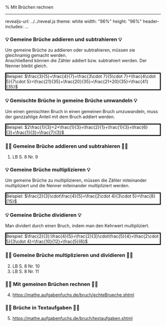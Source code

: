 % Mit Brüchen rechnen

---
revealjs-url: ../../reveal.js
theme: white
width: \"96%\"
height: \"96%\"
header-includes:
    <style>
    .beispiel {
      border:3px;
      border-style:solid;
      border-color:black;
      width:fit-content;
      margin:auto;
    }
    .wichtig {
      border:3px;
      border-style:solid;
      border-color:red;
      width:fit-content;
      margin:auto;
    }
    </style>
...

### 💡 Gemeine Brüche addieren und subtrahieren 💡
Um gemeine Brüche zu addieren oder subtrahieren, müssen sie gleichnamig gemacht werden.  
Anschließend können die Zähler addiert bzw. subtrahiert werden. Der Nenner bleibt gleich.  
<div class="beispiel">
Beispiel:  
$\frac{3}{5}+\frac{4}{7}=\frac{3\cdot 7}{5\cdot 7}+\frac{4\cdot 5}{7\cdot 5}=\frac{21}{35}+\frac{20}{35}=\frac{21+20}{35}=\frac{41}{35}$
</div>

### 💡 Gemischte Brüche in gemeine Brüche umwandeln 💡
Um einen gemischten Bruch in einen gemeinen Bruch umzuwandeln, muss der ganzzahlige Anteil mit dem Bruch addiert werden.  
<div class="beispiel">
Beispiel:  
$2\frac{1}{3}=2+\frac{1}{3}=\frac{2}{1}+\frac{1}{3}=\frac{6}{3}+\frac{1}{3}=\frac{7}{3}$
</div>

### 💪🏼 Gemeine Brüche addieren und subtrahieren 💪🏼
1. LB S. 8 Nr. 9

### 💡 Gemeine Brüche multiplizieren 💡
Um gemeine Brüche zu multiplizieren, müssen die Zähler miteinander multipliziert und die Nenner miteinander multipliziert werden.  
<div class="beispiel">
Beispiel:  
$\frac{2}{3}\cdot\frac{4}{5}=\frac{2\cdot 4}{3\cdot 5}=\frac{8}{15}$
</div>

### 💡 Gemeine Brüche dividieren 💡
Man dividert durch einen Bruch, indem man den Kehrwert multipliziert.  
<div class="beispiel">
Beispiel:  
$\frac{2}{3}:\frac{4}{5}=\frac{2}{3}\cdot\frac{5}{4}=\frac{2\cdot 5}{3\cdot 4}=\frac{10}{12}=\frac{5}{6}$
</div>

### 💪🏼 Gemeine Brüche multiplizieren und dividieren 💪🏼
2. LB S. 8 Nr. 10
3. LB S. 8 Nr. 11

### 💪🏼 Mit gemeinen Brüchen rechnen 💪🏼
4. <https://mathe.aufgabenfuchs.de/bruch/echteBrueche.shtml>

### 💪🏼 Brüche in Textaufgaben 💪🏼
5. <https://mathe.aufgabenfuchs.de/bruch/textaufgaben.shtml>
